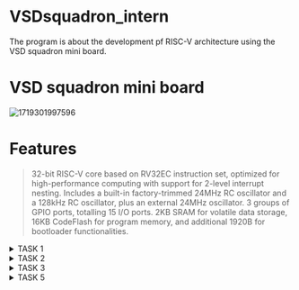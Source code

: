 # VSDsquadron_intern
The program is about the development pf RISC-V architecture using the VSD squadron mini board.
# VSD squadron mini board
![1719301997596](https://github.com/Nithishv26-git/vsdsquadronmini/assets/173581404/e3845873-2e6f-47ff-82f7-6331eb2ef3b6)
# Features 
>32-bit RISC-V core based on RV32EC instruction set, optimized for high-performance computing with support for 2-level interrupt nesting.
>Includes a built-in factory-trimmed 24MHz RC oscillator and a 128kHz RC oscillator, plus an external 24MHz oscillator.
>3 groups of GPIO ports, totalling 15 I/O ports.
>2KB SRAM for volatile data storage, 16KB CodeFlash for program memory, and additional 1920B for bootloader functionalities.
<details>
<summary>TASK 1</summary>
<br>
  
# Writing a C code to count sum of numbers from 1 to n using gedit or Leafpad.
  
![Screenshot (195)](https://github.com/Nithishv26-git/vsdsquadronmini/assets/173581404/36ba135b-b4a4-47ad-86ed-66e3c598559c)
### Output for the above code:
![Screenshot (196)](https://github.com/Nithishv26-git/vsdsquadronmini/assets/173581404/b809ac50-06e3-4bb3-b054-e7d9f7839ac6)
### Compiling the same code for RISC-V:
![Screenshot (197)](https://github.com/Nithishv26-git/vsdsquadronmini/assets/173581404/0e7d51be-0a95-4816-816f-1c50518e327e)
</details>

<details>
<summary>TASK 2</summary>
 <br>

# Writing a simple C program for smart elevator controller:

The smart elevator controller is designed to control the basic elevator operations including floor requests,movement and stopping at requested floors.

*The C code for the elevator controller

```#include <stdio.h>
#include <stdlib.h>

#define NUM_FLOORS 10 // Number of floors in the building

// Function prototypes
void moveElevator(int currentFloor, int destinationFloor);
void processRequest(int requestedFloor);

// Global variables
int elevatorCurrentFloor = 0; // Starting floor of the elevator
int main() {
    int requestedFloor;
    while (1) { // Infinite loop for continuous operation
        printf("\nEnter the floor number to request the elevator (0-%d, or -1 to exit): ", NUM_FLOORS - 1);
        scanf("%d", &requestedFloor);

        if (requestedFloor == -1) {
            printf("Exiting elevator control program.\n");
            break;

# Writing a simple C program for smart elevator controller:

The smart elevator controller is designed to control the basic elevator operations including floor requests,movement and stopping at requested floors.

*The C code for the elevator controller

```#include <stdio.h>
#include <stdlib.h>

#define NUM_FLOORS 10 // Number of floors in the building

// Function prototypes
void moveElevator(int currentFloor, int destinationFloor);
void processRequest(int requestedFloor);

// Global variables
int elevatorCurrentFloor = 0; // Starting floor of the elevator
int main() {
    int requestedFloor;
    while (1) { // Infinite loop for continuous operation
        printf("\nEnter the floor number to request the elevator (0-%d, or -1 to exit): ", NUM_FLOORS - 1);
        scanf("%d", &requestedFloor);

        if (requestedFloor == -1) {
            printf("Exiting elevator control program.\n");
            break;
        }

        if (requestedFloor < 0 || requestedFloor >= NUM_FLOORS) {
            printf("Invalid floor number. Please enter a number between 0 and %d.\n", NUM_FLOORS - 1);
            continue;
        }
 processRequest(requestedFloor);
    }

    return 0;
}

void moveElevator(int currentFloor, int destinationFloor) {
    if (currentFloor < destinationFloor) {
        printf("Elevator moving up from floor %d to floor %d.\n", currentFloor, destinationFloor);
    } else if (currentFloor > destinationFloor) {
        printf("Elevator moving down from floor %d to floor %d.\n", currentFloor, destinationFloor);
    } else {
        printf("Elevator is already on floor %d.\n", currentFloor);
    }

    elevatorCurrentFloor = destinationFloor;
}

void processRequest(int requestedFloor) {
    printf("Request received for floor %d.\n", requestedFloor);

    if (requestedFloor == elevatorCurrentFloor) {
        printf("Elevator is already on floor %d. Doors opening.\n", elevatorCurrentFloor);
    } else {
        moveElevator(elevatorCurrentFloor, requestedFloor);
        printf("Doors opening on floor %d.\n", requestedFloor);
    }

    // Additional logic can be added here for handling door operations, etc.
}
```
### compiling the above code using gcc compiler
![Screenshot (17)](https://github.com/Nithishv26-git/vsdsquadronmini/assets/173581404/55d36bae-f5f5-4194-8964-47feae513126)

![Screenshot (18)](https://github.com/Nithishv26-git/vsdsquadronmini/assets/173581404/42b6482c-69cc-47ef-ac1d-fb4dfcd65980)

![Screenshot (19)](https://github.com/Nithishv26-git/vsdsquadronmini/assets/173581404/a657abcf-18d8-48d5-b29c-48e82fdaed9d)

# Functions of this elevator:
This program provides a basic simulation of a smart elevator controller where elevators respond to user requests to move between floors efficiently. In a real-world scenario, additional features such as prioritization of requests, handling multiple requests simultaneously, and fault tolerance would need to be implemented for robust operation.

# OUTPUT of the C code is shown below:

![Screenshot (15)](https://github.com/Nithishv26-git/vsdsquadronmini/assets/173581404/781d0033-bd30-4e5b-a176-b8bc02d9cdd8)
# OUTPUT EXPLAINATION:
- 1.At initial condition the elevator is at floor '0':
  Request received for floor '8' ,hence the elevator is moving from floor 0 to 8;
- 2.Now the elevator is at 8th floor :
- Request received for 7th floor ,so the elevator is moving from floor 8 to floor 7;
# Compiling the same program in the RISC-V Simulator:
*prompt for the risc compiler
```
riscv64-unknown-elf-gcc -O1 -mabi=lp64 -o filename.o filename.c
```
# Finding the assembly code for the RISC-V simulation
Therefore Subtracting the last memory address of the main function from the fisrt memory address of the function next to the main function
![Screenshot (20)](https://github.com/Nithishv26-git/vsdsquadronmini/assets/173581404/ca63ca37-15bd-4282-af58-1fab7236450d)
# Finding the number of Instruction sets:

![Screenshot (22)](https://github.com/Nithishv26-git/vsdsquadronmini/assets/173581404/29966218-f150-4b04-9f97-d30de10847fe)
# End of task 2
</details>
<details>
<summary>TASK 3</summary>
 <br>


# Simulation of SPIKE and verification with O1 and Ofast command along with the RISC-V.
# >The first step is to run the simple c program which is created using openAI(chatGPT) using the RISC-V commands (i.e)
```
riscv64-unknown-elf-gcc -O1 -mabi=lpv64 -march=rv64i -o (filename)elevatorctrl.o elevatorctrl.c.
```
Execute the program asual by using the commands
```gcc elevatorctrl.c```
and 
```
./a.out
```
Now executing the spike simulation with the help of spike simulation commands 
```
spike pk elevatorctrl.o
```

![Screenshot (24)](https://github.com/Nithishv26-git/vsdsquadronmini/assets/173581404/d0b98188-71e1-4f69-bcee-2b79e1ef1fb0)
# Now Finding the number of instructions using the assembly code of the RISC-V with the help of main function
![Screenshot (25)](https://github.com/Nithishv26-git/vsdsquadronmini/assets/173581404/02044dfa-61de-4dac-a67c-e6dfda9b7f94)
From the execution of program with and without spike simulation we should get the same output.
# Debugging using the assembly code of the risc-v simulator
*The debugging is done with the help of commands such as 
```
spike -d pk elevatorctrl
```
This command debugs the assembly code by accessing the registers.
The file location is initiated by the command 
```
until pc 0 (starting address)100b0
```
then press Enter and again enter the command reg 0 sp(stack pointer)
![Screenshot (28)](https://github.com/Nithishv26-git/vsdsquadronmini/assets/173581404/f6db02f7-e485-45c9-81eb-ce6edc062dea)
# Thus the spike simulation is done by debugging the assembly code of RISC-V
![Screenshot (27)](https://github.com/Nithishv26-git/vsdsquadronmini/assets/173581404/07d9013b-7a89-4ae4-8805-0eadbf61cba5)

</details>

<details>
 <summary>TASK 5</summary>
 <br>

# FUNCTIONAL VERIFICATION USING VERILOG AND TESTBENCH CODE:
## To run this simulation there are two tools need to be installed
### 1.iverilog
- Icarus Verilog is an open-source Verilog simulation and synthesis tool. It is used primarily for verifying and testing digital designs written in the Verilog hardware description language (HDL).
- Icarus Verilog can compile and simulate Verilog HDL code, making it a useful tool for verifying the correctness of digital designs.
### 2.GTKWave
- GTKWave is an open-source waveform viewer for viewing the signal changes over time in digital circuits. It is often used in conjunction with simulation tools like Icarus Verilog
- GTKWave provides a graphical interface to view waveform data, making it easier to analyze the behavior of digital circuits.
- Together, Icarus Verilog and GTKWave form a powerful combination for designing, simulating, and analyzing digital circuits using Verilog HDL.
- ## Ubuntu
   - 1.Open your terminal and run this code
```
sudo apt-get update
sudo apt-get install iverilog
```
## Installation of iverilog on ubuntu:

![Screenshot (33)](https://github.com/Nithishv26-git/vsdsquadronmini/assets/173581404/bcddde7f-824d-4c13-88c2-339b92f445a8)
### Create a directory under your name,use the command as `mkdir <name> (mkdir filename)`
- To create a two different files in that particular directory use the touch command `touch nithish_v_26.v` and touch `nithish_v26_tb.v`.
- Import the verilog netlist and testbench code into that two files which we have created.
# GTKWave
- GTKwave is an open-source waveform simulator also available in ubuntu softwares,it is used for viewing the signal changes over time in digital circuits.It is often used in conjuction with simulation tools like Icarus Verilog.
  ### Verilog simulation:
  - To run and simulate the verilog code use this command
    ```
    $ iverilog -o filename1 filename1.v filename2.v
    $ ./filename1.v
    ```
  ![Screenshot (37)](https://github.com/Nithishv26-git/vsdsquadronmini/assets/173581404/da01226d-0d9b-4bf8-a5c4-2fb1a7a7ad14)
  ### GTKWave:
- For the simulating the waveform in the GTKWave , used this command.
  ```
  gtkwave filename1.vcd
  ```
  ```
  gtkwave nithish_v26.vcd
  ```
  
![Screenshot (36)](https://github.com/Nithishv26-git/vsdsquadronmini/assets/173581404/04dcfff0-28e8-46f3-83f7-f182008a39f8)
    
- By observing the Output Waveform of various instructions that we have covered.
- Here we use GTKwave to see the variation at the output.
- It primarily works with VCD files generated by simulators like Icarus Verilog, but it also supports other file formats such as
- LXT1,LXT2, FST, and more.Users can easily navigate through the signals, zoom in and out, and focus on specific areas of interest.
